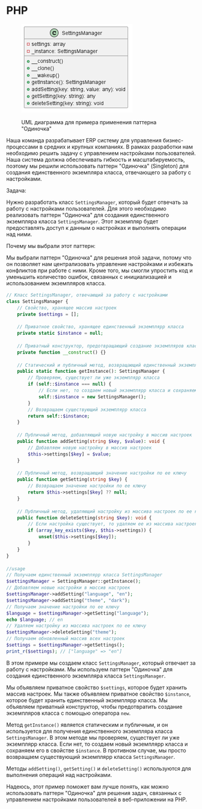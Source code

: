 # PHP

<figure><img src="../../../../../.gitbook/assets/image (17).png" alt=""><figcaption><p>UML диаграмма для примера применения паттерна "Одиночка"</p></figcaption></figure>

Наша команда разрабатывает ERP систему для управления бизнес-процессами в средних и крупных компаниях. В рамках разработки нам необходимо решить задачу с управлением настройками пользователей. Наша система должна обеспечивать гибкость и масштабируемость, поэтому мы решили использовать паттерн "Одиночка" (Singleton) для создания единственного экземпляра класса, отвечающего за работу с настройками.

Задача:

Нужно разработать класс `SettingsManager`, который будет отвечать за работу с настройками пользователей. Для этого необходимо реализовать паттерн "Одиночка" для создания единственного экземпляра класса `SettingsManager`. Этот экземпляр будет предоставлять доступ к данным о настройках и выполнять операции над ними.

Почему мы выбрали этот паттерн:

Мы выбрали паттерн "Одиночка" для решения этой задачи, потому что он позволяет нам централизовать управление настройками и избежать конфликтов при работе с ними. Кроме того, мы смогли упростить код и уменьшить количество ошибок, связанных с инициализацией и использованием экземпляров класса.

```php
// Класс SettingsManager, отвечающий за работу с настройками
class SettingsManager {
    // Свойство, хранящее массив настроек
    private $settings = [];

    // Приватное свойство, хранящее единственный экземплярр класса
    private static $instance = null;

    // Приватный конструктор, предотвращающий создание экземпляров класса с помощью оператора new
    private function __construct() {}

    // Статический и публичный метод, возвращающий единственный экземплярр класса SettingsManager
    public static function getInstance(): SettingsManager {
        // Проверяем, существует ли уже экземплярр класса
        if (self::$instance === null) {
            // Если нет, то создаем новый экземплярр класса и сохраняем его в свойстве instance
            self::$instance = new SettingsManager();
        }
        // Возвращаем существующий экземплярр класса
        return self::$instance;
    }

    // Публичный метод, добавляющий новую настройку в массив настроек
    public function addSetting(string $key, $value): void {
        // Добавляем новую настройку в массив настроек
        $this->settings[$key] = $value;
    }

    // Публичный метод, возвращающий значение настройки по ее ключу
    public function getSetting(string $key) {
        // Возвращаем значение настройки по ее ключу
        return $this->settings[$key] ?? null;
    }

    // Публичный метод, удаляющий настройку из массива настроек по ее ключу
    public function deleteSetting(string $key): void {
        // Если настройка существует, то удаляем ее из массива настроек
        if (array_key_exists($key, $this->settings)) {
            unset($this->settings[$key]);
        }
    }
}

//usage
// Получаем единственный экземплярр класса SettingsManager
$settingsManager = SettingsManager::getInstance();
// Добавляем новые настройки в массив настроек
$settingsManager->addSetting("language", "en");
$settingsManager->addSetting("theme", "dark");
// Получаем значение настройки по ее ключу
$language = $settingsManager->getSetting("language");
echo $language; // en
// Удаляем настройку из массива настроек по ее ключу
$settingsManager->deleteSetting("theme");
// Получаем обновленный массив всех настроек
$settings = $settingsManager->getSettings();
print_r($settings); // ["language" => "en"]
```

В этом примере мы создаем класс `SettingsManager`, который отвечает за работу с настройками. Мы используем паттерн "Одиночка" для создания единственного экземпляра класса `SettingsManager`.

Мы объявляем приватное свойство `$settings`, которое будет хранить массив настроек. Мы также объявляем приватное свойство `$instance`, которое будет хранить единственный экземплярр класса. Мы объявляем приватный конструктор, чтобы предотвратить создание экземпляров класса с помощью оператора `new`.

Метод `getInstance()` является статическим и публичным, и он используется для получения единственного экземпляра класса `SettingsManager`. В этом методе мы проверяем, существует ли уже экземплярр класса. Если нет, то создаем новый экземплярр класса и сохраняем его в свойстве `$instance`. В противном случае, мы просто возвращаем существующий экземплярр класса `SettingsManager`.

Методы `addSetting()`, `getSetting()` и `deleteSetting()` используются для выполнения операций над настройками.

Надеюсь, этот пример поможет вам лучше понять, как можно использовать паттерн "Одиночка" для решения задач, связанных с управлением настройками пользователей в веб-приложении на PHP.
